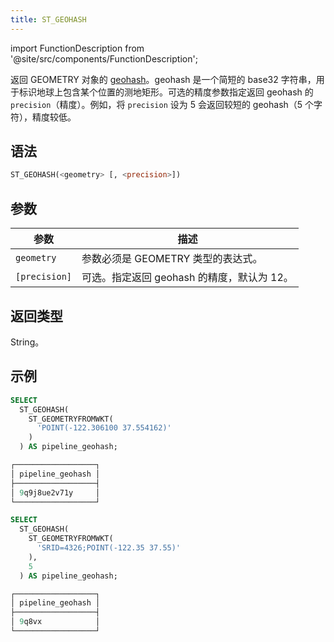 ```yaml
---
title: ST_GEOHASH
---
```

import FunctionDescription from '@site/src/components/FunctionDescription';

<FunctionDescription description="引入或更新于：v1.2.436"/>

返回 GEOMETRY 对象的 [geohash](https://en.wikipedia.org/wiki/Geohash)。geohash 是一个简短的 base32 字符串，用于标识地球上包含某个位置的测地矩形。可选的精度参数指定返回 geohash 的 `precision`（精度）。例如，将 `precision` 设为 5 会返回较短的 geohash（5 个字符），精度较低。

## 语法

```sql
ST_GEOHASH(<geometry> [, <precision>])
```

## 参数

| 参数 | 描述 |
|---|---|
| `geometry` | 参数必须是 GEOMETRY 类型的表达式。 |
| `[precision]` | 可选。指定返回 geohash 的精度，默认为 12。 |

## 返回类型

String。

## 示例

```sql
SELECT
  ST_GEOHASH(
    ST_GEOMETRYFROMWKT(
      'POINT(-122.306100 37.554162)'
    )
  ) AS pipeline_geohash;

┌──────────────────┐
│ pipeline_geohash │
├──────────────────┤
│ 9q9j8ue2v71y     │
└──────────────────┘

SELECT
  ST_GEOHASH(
    ST_GEOMETRYFROMWKT(
      'SRID=4326;POINT(-122.35 37.55)'
    ),
    5
  ) AS pipeline_geohash;

┌──────────────────┐
│ pipeline_geohash │
├──────────────────┤
│ 9q8vx            │
└──────────────────┘
```